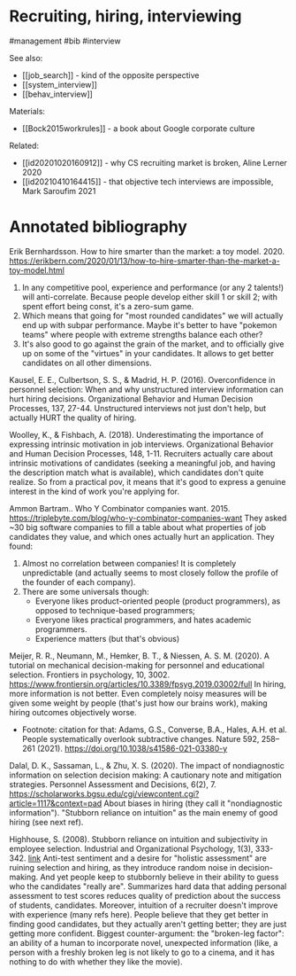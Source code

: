 # Recruiting, hiring, interviewing

#management #bib #interview

See also: 
* [[job_search]] - kind of the opposite perspective
* [[system_interview]]
* [[behav_interview]]

Materials:
* [[Bock2015workrules]] - a book about Google corporate culture

Related:
* [[id20201020160912]] - why CS recruiting market is broken, Aline Lerner 2020
* [[id20210410164415]] - that objective tech interviews are impossible, Mark Saroufim 2021

# Annotated bibliography

Erik Bernhardsson. How to hire smarter than the market: a toy model. 2020.
https://erikbern.com/2020/01/13/how-to-hire-smarter-than-the-market-a-toy-model.html
1. In any competitive pool, experience and performance (or any 2 talents!) will anti-correlate. Because people develop either skill 1 or skill 2; with spent effort being const, it's a zero-sum game.
2. Which means that going for "most rounded candidates" we will actually end up with subpar performance. Maybe it's better to have "pokemon teams" where people with extreme strengths balance each other?
3. It's also good to go against the grain of the market, and to officially give up on some of the "virtues" in your candidates. It allows to get better candidates on all other dimensions.

Kausel, E. E., Culbertson, S. S., & Madrid, H. P. (2016). Overconfidence in personnel selection: When and why unstructured interview information can hurt hiring decisions. Organizational Behavior and Human Decision Processes, 137, 27-44.
Unstructured interviews not just don't help, but actually HURT the quality of hiring.

Woolley, K., & Fishbach, A. (2018). Underestimating the importance of expressing intrinsic motivation in job interviews. Organizational Behavior and Human Decision Processes, 148, 1-11.
Recruiters actually care about intrinsic motivations of candidates (seeking a meaningful job, and having the description match what is available), which candidates don't quite realize. So from a practical pov, it means that it's good to express a genuine interest in the kind of work you're applying for.

Ammon Bartram.. Who Y Combinator companies want. 2015.
https://triplebyte.com/blog/who-y-combinator-companies-want
They asked ~30 big software companies to fill a table about what properties of job candidates they value, and which ones actually hurt an application. They found:
1. Almost no correlation between companies! It is completely unpredictable (and actually seems to most closely follow the profile of the founder of each company).
2. There are some universals though:
    * Everyone likes product-oriented people (product programmers), as opposed to technique-based programmers;
    * Everyone likes practical programmers, and hates academic programmers.
    * Experience matters (but that's obvious)

Meijer, R. R., Neumann, M., Hemker, B. T., & Niessen, A. S. M. (2020). A tutorial on mechanical decision-making for personnel and educational selection. Frontiers in psychology, 10, 3002.
https://www.frontiersin.org/articles/10.3389/fpsyg.2019.03002/full
In hiring, more information is not better. Even completely noisy measures will be given some weight by people (that's just how our brains work), making hiring outcomes objectively worse.
* Footnote: citation for that: Adams, G.S., Converse, B.A., Hales, A.H. et al. People systematically overlook subtractive changes. Nature 592, 258–261 (2021). https://doi.org/10.1038/s41586-021-03380-y

Dalal, D. K., Sassaman, L., & Zhu, X. S. (2020). The impact of nondiagnostic information on selection decision making: A cautionary note and mitigation strategies. Personnel Assessment and Decisions, 6(2), 7.
https://scholarworks.bgsu.edu/cgi/viewcontent.cgi?article=1117&context=pad
About biases in hiring (they call it "nondiagnostic information"). "Stubborn reliance on intuition" as the main enemy of good hiring (see next ref).

Highhouse, S. (2008). Stubborn reliance on intuition and subjectivity in employee selection. Industrial and Organizational Psychology, 1(3), 333-342. [link](https://www.guruji24.com/acwi_guru/resources/blog_files/6Organizational_Psychology_-_Reliance.pdf)
Anti-test sentiment and a desire for "holistic assessment" are ruining selection and hiring, as they introduce random noise in decision-making. And yet people keep to stubbornly believe in their ability to guess who the candidates "really are". Summarizes hard data that adding personal assessment to test scores reduces quality of prediction about the success of students, candidates. Moreover, intuition of a recruiter doesn't improve with experience (many refs here). People believe that they get better in finding good candidates, but they actually aren't getting better; they are just getting more confident. Biggest counter-argument: the "broken-leg factor": an ability of a human to incorporate novel, unexpected information (like, a person with a freshly broken leg is not likely to go to a cinema, and it has nothing to do with whether they like the movie).